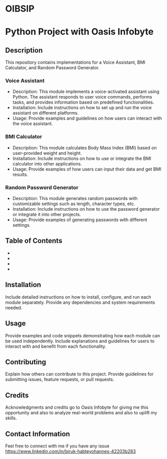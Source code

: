 # OIBSIP
# Python Project with Oasis Infobyte


## Description
This repository contains implementations for a Voice Assistant, BMI Calculator, and Random Password Generator.


### Voice Assistant
- Description: This module implements a voice-activated assistant using Python. The assistant responds to user voice commands, performs tasks, and provides information based on predefined functionalities.
- Installation: Include instructions on how to set up and run the voice assistant on different platforms.
- Usage: Provide examples and guidelines on how users can interact with the voice assistant.

### BMI Calculator
- Description: This module calculates Body Mass Index (BMI) based on user-provided weight and height.
- Installation: Include instructions on how to use or integrate the BMI calculator into other applications.
- Usage: Provide examples of how users can input their data and get BMI results.

### Random Password Generator
- Description: This module generates random passwords with customizable settings such as length, character types, etc.
- Installation: Include instructions on how to use the password generator or integrate it into other projects.
- Usage: Provide examples of generating passwords with different settings.

## Table of Contents
- 
- 
- 
- 

## Installation
Include detailed instructions on how to install, configure, and run each module separately. Provide any dependencies and system requirements needed.

## Usage
Provide examples and code snippets demonstrating how each module can be used independently. Include explanations and guidelines for users to interact with and benefit from each functionality.

## Contributing
Explain how others can contribute to this project. Provide guidelines for submitting issues, feature requests, or pull requests.

## Credits
Acknowledgments and credits go to Oasis Infobyte for giving me this opportunity and also to analyze real-world problems and also to uplift my skills.

## Contact Information
Feel free to connect with me if you have any issue 
https://www.linkedin.com/in/biruk-habteyohannes-42203b283



